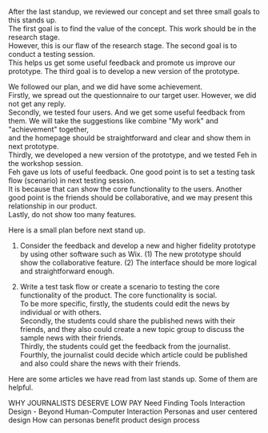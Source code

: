 After the last standup, we reviewed our concept and set three small goals to this stands up.   
The first goal is to find the value of the concept. This work should be in the research stage.   
However, this is our flaw of the research stage. The second goal is to conduct a testing session.   
This helps us get some useful feedback and promote us improve our prototype. The third goal is to develop a new version of the prototype.  

We followed our plan, and we did have some achievement.   
Firstly, we spread out the questionnaire to our target user. However, we did not get any reply.   
Secondly, we tested four users. And we get some useful feedback from them. We will take the suggestions like combine "My work" and "achievement" together,   
and the homepage should be straightforward and clear and show them in next prototype.   
Thirdly, we developed a new version of the prototype, and we tested Feh in the workshop session.   
Feh gave us lots of useful feedback. One good point is to set a testing task flow (scenario) in next testing session.   
It is because that can show the core functionality to the users. Another good point is the friends should be collaborative, and we may present this relationship in our product.   
Lastly, do not show too many features. 

Here is a small plan before next stand up. 
1. Consider the feedback and develop a new and higher fidelity prototype by using other software such as Wix. 
(1) The new prototype should show the collaborative feature.
(2) The interface should be more logical and straightforward enough. 

2. Write a test task flow or create a scenario to testing the core functionality of the product. The core functionality is social.   
To be more specific, firstly, the students could edit the news by individual or with others.   
Secondly, the students could share the published news with their friends, and they also could create a new topic group to discuss the sample news with their friends.   
Thirdly, the students could get the feedback from the journalist.   
Fourthly, the journalist could decide which article could be published and also could share the news with their friends. 



Here are some articles we have read from last stands up. Some of them are helpful.
				
					
WHY JOURNALISTS DESERVE LOW PAY 
Need Finding Tools 
Interaction Design - Beyond Human-Computer Interaction
Personas and user centered design How can personas benefit product design process

				
			
		

